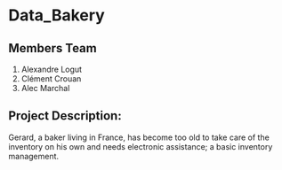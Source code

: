 # Data_Bakery

## Members Team

1. Alexandre Logut 
2. Clément Crouan
3. Alec Marchal

## Project Description: 
Gerard, a baker living in France, has become too old to take care of the inventory on his own and needs electronic assistance; a basic inventory management.
